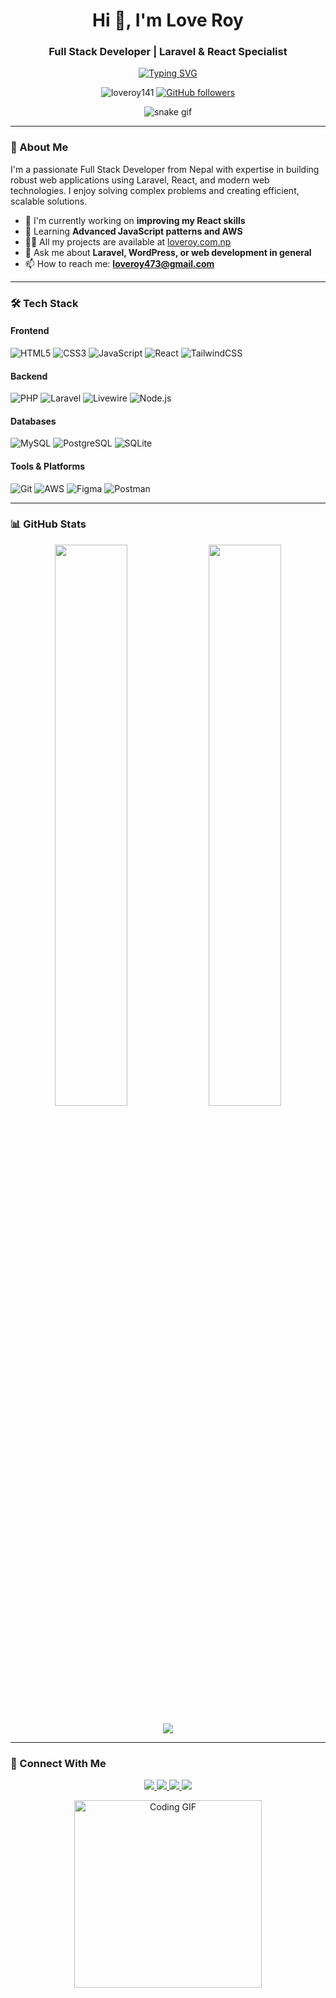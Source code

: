 <h1 align="center">Hi 👋, I'm Love Roy</h1>
<h3 align="center">Full Stack Developer | Laravel & React Specialist</h3>

<p align="center">
  <a href="https://git.io/typing-svg">
    <img src="https://readme-typing-svg.demolab.com?font=Fira+Code&pause=1000&width=435&lines=Building+scalable+web+applications;Clean+code+enthusiast;Problem+solver;Continuous+learner" alt="Typing SVG" />
  </a>
</p>

<p align="center">
  <img src="https://komarev.com/ghpvc/?username=loveroy141&label=Profile%20views&color=0e75b6&style=flat" alt="loveroy141" /> 
  <a href="https://github.com/loveroy141?tab=followers">
    <img alt="GitHub followers" src="https://img.shields.io/github/followers/loveroy141?color=green&logo=github">
  </a>
</p>

<p align="center">
  <img src="https://github.com/mmphego/mmphego/raw/output/github-contribution-grid-snake.svg" alt="snake gif" />
</p>

---

### 🚀 About Me

I'm a passionate Full Stack Developer from Nepal with expertise in building robust web applications using Laravel, React, and modern web technologies. I enjoy solving complex problems and creating efficient, scalable solutions.

- 🔭 I'm currently working on **improving my React skills**
- 🌱 Learning **Advanced JavaScript patterns and AWS**
- 👨‍💻 All my projects are available at [loveroy.com.np](https://loveroy.com.np/)
- 💬 Ask me about **Laravel, WordPress, or web development in general**
- 📫 How to reach me: **loveroy473@gmail.com**

---

### 🛠 Tech Stack

#### Frontend
![HTML5](https://img.shields.io/badge/-HTML5-E34F26?style=flat-square&logo=html5&logoColor=white)
![CSS3](https://img.shields.io/badge/-CSS3-1572B6?style=flat-square&logo=css3)
![JavaScript](https://img.shields.io/badge/-JavaScript-black?style=flat-square&logo=javascript)
![React](https://img.shields.io/badge/-React-61DAFB?style=flat-square&logo=react&logoColor=black)
![TailwindCSS](https://img.shields.io/badge/-TailwindCSS-38B2AC?style=flat-square&logo=tailwind-css&logoColor=white)

#### Backend
![PHP](https://img.shields.io/badge/-PHP-777BB4?style=flat-square&logo=php&logoColor=white)
![Laravel](https://img.shields.io/badge/-Laravel-FF2D20?style=flat-square&logo=laravel&logoColor=white)
![Livewire](https://img.shields.io/badge/-Livewire-4E56A6?style=flat-square&logo=livewire&logoColor=white)
![Node.js](https://img.shields.io/badge/-Node.js-339933?style=flat-square&logo=node.js&logoColor=white)

#### Databases
![MySQL](https://img.shields.io/badge/-MySQL-4479A1?style=flat-square&logo=mysql&logoColor=white)
![PostgreSQL](https://img.shields.io/badge/-PostgreSQL-336791?style=flat-square&logo=postgresql)
![SQLite](https://img.shields.io/badge/-SQLite-003B57?style=flat-square&logo=sqlite)

#### Tools & Platforms
![Git](https://img.shields.io/badge/-Git-F05032?style=flat-square&logo=git&logoColor=white)
![AWS](https://img.shields.io/badge/-AWS-232F3E?style=flat-square&logo=amazon-aws)
![Figma](https://img.shields.io/badge/-Figma-F24E1E?style=flat-square&logo=figma&logoColor=white)
![Postman](https://img.shields.io/badge/-Postman-FF6C37?style=flat-square&logo=postman&logoColor=white)

---

### 📊 GitHub Stats

<p align="center">
  <img width="48%" src="https://github-readme-stats.vercel.app/api?username=loveroy141&show_icons=true&theme=radical" />
  <img width="48%" src="https://github-readme-streak-stats.herokuapp.com/?user=loveroy141&theme=radical" />
</p>

<p align="center">
  <img src="https://github-readme-activity-graph.vercel.app/graph?username=loveroy141&theme=react-dark&bg_color=1F222E&color=F8D866&line=F85D7F&point=FFFFFF" />
</p>

---

### 🤝 Connect With Me

<p align="center">
  <a href="https://www.linkedin.com/in/lovekumarroy/">
    <img src="https://img.shields.io/badge/LinkedIn-0077B5?style=for-the-badge&logo=linkedin&logoColor=white" />
  </a>
  <a href="https://www.facebook.com/love.roy.1848">
    <img src="https://img.shields.io/badge/Facebook-1877F2?style=for-the-badge&logo=facebook&logoColor=white" />
  </a>
  <a href="https://www.instagram.com/loveraj547/">
    <img src="https://img.shields.io/badge/Instagram-E4405F?style=for-the-badge&logo=instagram&logoColor=white" />
  </a>
  <a href="mailto:loveroy473@gmail.com">
    <img src="https://img.shields.io/badge/Gmail-D14836?style=for-the-badge&logo=gmail&logoColor=white" />
  </a>
</p>

<p align="center">
  <img src="https://media.giphy.com/media/L1R1tvI9svkIWwpVYr/giphy.gif" width="300" alt="Coding GIF">
</p>